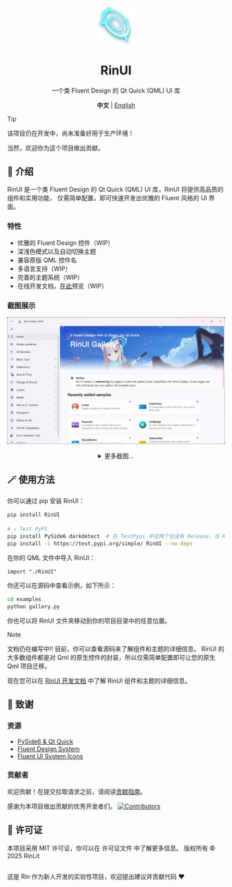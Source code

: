 <div align="center">
<img src="../docs/img/logo.png" alt="RinUI Logo" width="18%">
<h1>RinUI</h1>
<p>一个类 Fluent Design 的 Qt Quick (QML) UI 库</p>

**中文** | [English](../README.MD)

</div>

> [!TIP]
> 该项目仍在开发中，尚未准备好用于生产环境！
> 
> 当然，欢迎你为这个项目做出贡献。

## 📄 介绍

RinUI 是一个类 Fluent Design 的 Qt Quick (QML) UI 库，RinUI 将提供高品质的组件和实用功能，
仅需简单配置，即可快速开发出优雅的 Fluent 风格的 UI 界面。

### 特性
* 优雅的 Fluent Design 控件（WIP）
* 深浅色模式以及自动切换主题
* 兼容原版 QML 控件名
* 多语言支持（WIP）
* 完善的主题系统（WIP）
* 在线开发文档，[在此](https://ui.rinlit.cn/zh)预览（WIP）

### 截图展示
![Screenshot 1](/docs/img/shot_1.png)

<details style="text-align: center">
<summary>更多截图...</summary>

![img.png](/docs/img/img.png)
![img_1.png](/docs/img/img_1.png)
![img_2.png](/docs/img/img_2.png)
![img_3.png](/docs/img/img_3.png)
</details>

## 🪄 使用方法

你可以通过 pip 安装 RinUI：
```bash
pip install RinUI

# ↓ Test PyPI
pip install PySide6 darkdetect  # 在 TestPypi 中这两个包没有 Release，当 RinUI 发布到 PyPi 时，即可省略此步骤。
pip install -i https://test.pypi.org/simple/ RinUI --no-deps
```
在你的 QML 文件中导入 RinUI：

```qmllang
import "./RinUI"
```

你还可以在源码中查看示例，如下所示：

```bash
cd examples
python gallery.py
```

你也可以将 RinUI 文件夹移动到你的项目目录中的任意位置。

> [!NOTE] 
> 文档仍在编写中!! 
> 目前，你可以查看源码来了解组件和主题的详细信息。
> RinUI 的大多数组件都是对 Qml 的原生控件的封装，所以仅需简单配置即可让您的原生 Qml 项目迁移。

现在您可以在 [RinUI 开发文档](https://ui.rinlit.cn/zh) 中了解 RinUI 组件和主题的详细信息。

## 🙌 致谢
### 资源
- [PySide6 & Qt Quick](https://www.qt.io/)
- [Fluent Design System](https://fluent2.microsoft.design/)
- [Fluent UI System Icons](https://github.com/microsoft/fluentui-system-icons/)
### 贡献者
欢迎贡献！在提交拉取请求之前，请阅读[贡献指南](./CONTRIBUTING.md)。 

感谢为本项目做出贡献的优秀开发者们。
[![Contributors](http://contrib.nn.ci/api?repo=rinlit-233-shiroko/Rin-UI)](https://github.com/RinLit-233-shiroko/Rin-UI/graphs/contributors)

## 📜 许可证
本项目采用 MIT 许可证，你可以在 许可证文件 中了解更多信息。
版权所有 © 2025 RinLit

##
这是 Rin 作为新人开发的实验性项目，欢迎提出建议并贡献代码 ❤️
